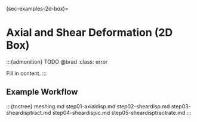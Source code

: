 (sec-examples-2d-box)=
# Axial and Shear Deformation (2D Box)

:::{admonition} TODO @brad
:class: error

Fill in content.
:::

## Example Workflow

:::{toctree}
meshing.md
step01-axialdisp.md
step02-sheardisp.md
step03-sheardisptract.md
step04-sheardispic.md
step05-sheardisptractrate.md
:::
